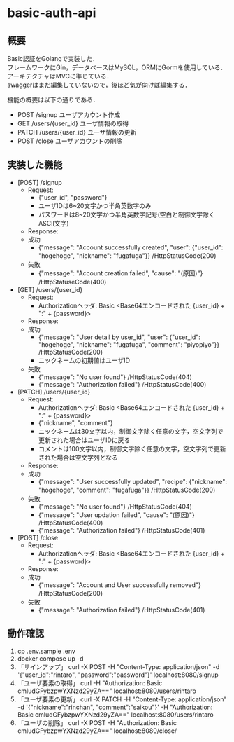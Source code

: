 # basic-auth-api

## 概要
Basic認証をGolangで実装した．  
フレームワークにGin，データベースはMySQL，ORMにGormを使用している．  
アーキテクチャはMVCに準じている．  
swaggerはまだ編集していないので，後ほど気が向けば編集する．  

機能の概要は以下の通りである．
- POST /signup ユーザアカウント作成
- GET /users/{user_id} ユーザ情報の取得
- PATCH /users/{user_id} ユーザ情報の更新
- POST /close ユーザアカウントの削除

## 実装した機能
- [POST] /signup
  - Request: 
    - {"user_id", "password"} 
    - ユーザIDは6\~20文字かつ半角英数字のみ
    - パスワードは8\~20文字かつ半角英数字記号(空白と制御文字除くASCII文字)
  - Response: 
  - 成功
    - {"message": "Account successfully created", "user": {"user_id": "hogehoge", "nickname": "fugafuga"}}  /HttpStatusCode(200)　
  - 失敗
    - {"message": "Account creation failed", "cause": "(原因)"} /HttpStatuseCode(400)　
- [GET] /users/{user_id}
  - Request: 
    - Authorizationヘッダ: Basic <Base64エンコードされた {user_id} + ":" + {password}>
  - Response:
  - 成功
    - {"message": "User detail by user_id", "user": {"user_id": "hogehoge", "nickname": "fugafuga", "comment": "piyopiyo"}} /HttpStatusCode(200)
    - ニックネームの初期値はユーザID
  - 失敗
    - {"message": "No user found"} /HttpStatusCode(404)
    - {"message": "Authorization failed"} /HttpStatusCode(400)
- [PATCH] /users/{user_id}
  - Request:
    - Authorizationヘッダ: Basic <Base64エンコードされた {user_id} + ":" + {password}>
    - {"nickname", "comment"}
    - ニックネームは30文字以内，制御文字除く任意の文字，空文字列で更新された場合はユーザIDに戻る
    - コメントは100文字以内，制御文字除く任意の文字，空文字列で更新された場合は空文字列となる
  - Response:
  - 成功
    - {"message": "User successfully updated", "recipe": {"nickname": "hogehoge", "comment": "fugafuga"}} /HttpStatusCode(200)　
  - 失敗
    - {"message": "No user found"} /HttpStatusCode(404)
    - {"message": "User updation failed", "cause": "(原因)"} /HttpStatusCode(400)
    - {"message": "Authorization failed"} /HttpStatusCode(401)
- [POST] /close
  - Request:
    - Authorizationヘッダ: Basic <Base64エンコードされた {user_id} + ":" + {password}>
  - Response:
  - 成功
    - {"message": "Account and User successfully removed"} /HttpStatusCode(200)　
  - 失敗
    - {"message": "Authorization failed"} /HttpStatusCode(401)

## 動作確認
1. cp .env.sample .env
1. docker compose up -d
1. 「サインアップ」 curl -X POST -H "Content-Type: application/json" -d '{"user_id":"rintaro", "password":"password"}' localhost:8080/signup
2. 「ユーザ要素の取得」 curl -H "Authorization: Basic cmludGFybzpwYXNzd29yZA=="  localhost:8080/users/rintaro
3. 「ユーザ要素の更新」 curl -X PATCH -H "Content-Type: application/json" -d '{"nickname":"rinchan", "comment":"saikou"}' -H "Authorization: Basic cmludGFybzpwYXNzd29yZA=="  localhost:8080/users/rintaro
4. 「ユーザの削除」 curl -X POST -H "Authorization: Basic cmludGFybzpwYXNzd29yZA=="  localhost:8080/close/
